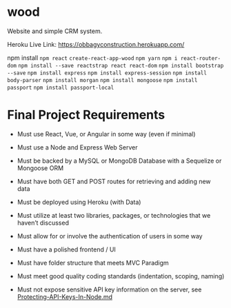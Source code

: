 # wood

Website and simple CRM system.

Heroku Live Link: https://obbagyconstruction.herokuapp.com/

npm install
`npm react`
`create-react-app-wood`
`npm yarn`
`npm i react-router-dom`
`npm install --save reactstrap react react-dom`
`npm install bootstrap --save`
`npm install express`
`npm install express-session`
`npm install body-parser`
`npm install morgan`
`npm install mongoose`
`npm install passport`
`npm install passport-local`

# Final Project Requirements

- Must use React, Vue, or Angular in some way (even if minimal)

- Must use a Node and Express Web Server

- Must be backed by a MySQL or MongoDB Database with a Sequelize or Mongoose ORM

- Must have both GET and POST routes for retrieving and adding new data

- Must be deployed using Heroku (with Data)

- Must utilize at least two libraries, packages, or technologies that we haven’t discussed

- Must allow for or involve the authentication of users in some way

- Must have a polished frontend / UI

- Must have folder structure that meets MVC Paradigm

- Must meet good quality coding standards (indentation, scoping, naming)

- Must not expose sensitive API key information on the server, see [Protecting-API-Keys-In-Node.md](../../../../01-Class-Content/10-nodejs/03-Supplemental/Protecting-API-Keys-In-Node.md)
